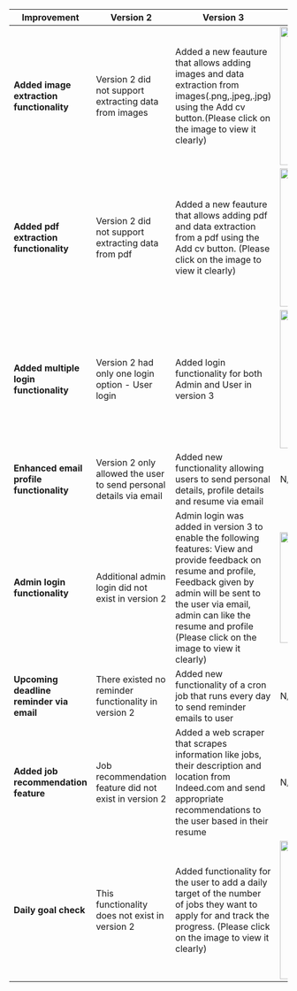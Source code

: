 | Improvement                              | Version 2                                                          | Version 3                                                                                                                                                                                                                                                              | Screenshots                                                                                                                                                             |
| ---------------------------------------- | ------------------------------------------------------------------ | ---------------------------------------------------------------------------------------------------------------------------------------------------------------------------------------------------------------------------------------------------------------------- | ----------------------------------------------------------------------------------------------------------------------------------------------------------------------- |
| **Added image extraction functionality** | Version 2 did not support extracting data from images              | Added a new feauture that allows adding images and data extraction from images(.png,.jpeg,.jpg) using the Add cv button.(Please click on the image to view it clearly)                                                                                                 | <img src="https://github.com/nehajaideep/WolfTrack3.0/blob/Group10StableBranch/static/enhancement_images/add_CV.png?raw=true" width="3000" height="250" />              |
| **Added pdf extraction functionality**   | Version 2 did not support extracting data from pdf                 | Added a new feauture that allows adding pdf and data extraction from a pdf using the Add cv button. (Please click on the image to view it clearly)                                                                                                                     | <img src="https://github.com/nehajaideep/WolfTrack3.0/blob/Group10StableBranch/static/enhancement_images/add_CV.png?raw=true" width="3000" height="250" />              |
| **Added multiple login functionality**   | Version 2 had only one login option - User login                   | Added login functionality for both Admin and User in version 3                                                                                                                                                                                                         | <img src="https://github.com/nehajaideep/WolfTrack3.0/blob/Group10StableBranch/static/enhancement_images/login.png?raw=true" width="3000" height="250" />               |
| **Enhanced email profile functionality** | Version 2 only allowed the user to send personal details via email | Added new functionality allowing users to send personal details, profile details and resume via email                                                                                                                                                                  | N/A                                                                                                                                                                     |
| **Admin login functionality**            | Additional admin login did not exist in version 2                  | Admin login was added in version 3 to enable the following features: View and provide feedback on resume and profile, Feedback given by admin will be sent to the user via email, admin can like the resume and profile (Please click on the image to view it clearly) | <img src="https://github.com/nehajaideep/WolfTrack3.0/blob/Group10StableBranch/static/enhancement_images/admin_functionality.png?raw=true" width="3000" height="200" /> |
| **Upcoming deadline reminder via email** | There existed no reminder functionality in version 2               | Added new functionality of a cron job that runs every day to send reminder emails to user                                                                                                                                                                              | N/A                                                                                                                                                                     |
| **Added job recommendation feature**     | Job recommendation feature did not exist in version 2              | Added a web scraper that scrapes information like jobs, their description and location from Indeed.com and send appropriate recommendations to the user based in their resume                                                                                          | N/A                                                                                                                                                                     |
| **Daily goal check**                     | This functionality does not exist in version 2                     | Added functionality for the user to add a daily target of the number of jobs they want to apply for and track the progress. (Please click on the image to view it clearly)                                                                                             | <img src="https://github.com/nehajaideep/WolfTrack3.0/blob/Group10StableBranch/static/enhancement_images/set_target.png?raw=true" width="3000" height="250" />          |

